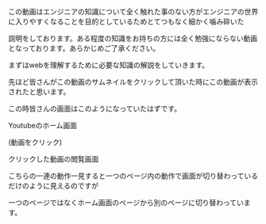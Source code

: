 
この動画はエンジニアの知識について全く触れた事のない方がエンジニアの世界に入りやすくなることを目的としているためとてつもなく細かく噛み砕いた

説明をしております。ある程度の知識をお持ちの方には全く勉強にならない動画となっております。あらかじめご了承ください。

まずはwebを理解するために必要な知識の解説をしていきます。

先ほど皆さんがこの動画のサムネイルをクリックして頂いた時にこの動画が表示されたと思います。

この時皆さんの画面はこのようになっていたはずです。

Youtubeのホーム画面　

(動画をクリック)

クリックした動画の閲覧画面

こちらの一連の動作一見すると一つのページ内の動作で画面が切り替わっているだけのように見えるのですが

一つのページではなくホーム画面のページから別のページに切り替わっています。

